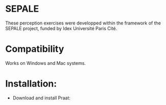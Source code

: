 # SEPALE
These perception exercises were developped within the framework of the SEPALE project, funded by Idex Université Paris Cité. 
# Compatibility
Works on Windows and Mac systems.
# Installation:
- Download and install Praat: 

